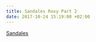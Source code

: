 ```yaml
---
title: Sandales Roxy Part 2
date: 2017-10-24 15:19:00 +02:00
---
```


[Sandales ](https://www.cdiscount.com/chaussures/sandales-roxy-cordilia/f-150-mp03000495.html)